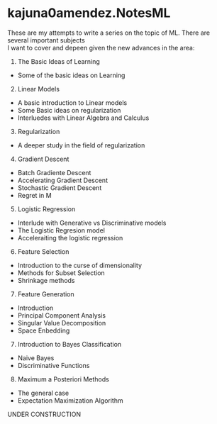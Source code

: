 # kajuna0amendez.NotesML
These are my attempts to write a series on the topic of ML. There are several important subjects  
I want to cover and depeen given the new advances in the area:

1. The Basic Ideas of Learning
  + Some of the basic ideas on Learning 
2. Linear Models
  + A basic introduction to Linear models
  + Some Basic ideas on regularization
  + Interluedes with Linear Algebra and Calculus
3. Regularization
  + A deeper study in the field of regularization
4. Gradient Descent 
  + Batch Gradiente Descent
  + Accelerating Gradient Descent
  + Stochastic Gradient Descent
  + Regret in M
5. Logistic Regression 
  + Interlude with Generative vs Discriminative models
  + The Logistic Regresion model
  + Acceleraiting the logistic regression
6. Feature Selection
  + Introduction to the curse of dimensionality
  + Methods for Subset Selection
  + Shrinkage methods
7. Feature Generation
  + Introduction
  + Principal Component Analysis
  + Singular Value Decomposition
  + Space Enbedding
7. Introduction to Bayes Classification
  + Naive Bayes
  + Discriminative Functions
8. Maximum a Posteriori Methods
  + The general case
  + Expectation Maximization Algorithm
  
UNDER CONSTRUCTION
  
 
